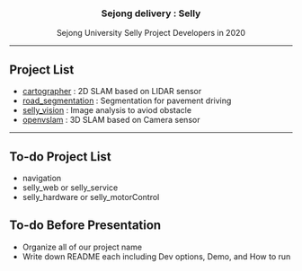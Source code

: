 <h3 align="center">Sejong delivery : Selly</h3>
<p align="center">
  Sejong University Selly Project Developers in 2020
</p>

* * *

## Project List
* [cartographer](https://github.com/seraaaayeo/SellyDev/tree/cartographer) : 2D SLAM based on LIDAR sensor
* [road_segmentation](https://github.com/seraaaayeo/SellyDev/tree/road_segmentation) : Segmentation for pavement driving
* [selly_vision](https://github.com/seraaaayeo/SellyDev/tree/selly_vision) : Image analysis to aviod obstacle
* [openvslam]() : 3D SLAM based on Camera sensor

***

## To-do Project List
* navigation
* selly_web or selly_service
* selly_hardware or selly_motorControl

## To-do Before Presentation
* Organize all of our project name
* Write down README each including Dev options, Demo, and How to run